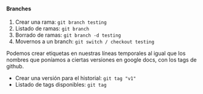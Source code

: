 #### Branches

1. Crear una rama: `git branch testing`
2. Listado de ramas: `git branch`
3. Borrado de ramas: `git branch -d testing`
4. Movernos a un branch: `git switch / checkout testing`

Podemos crear etiquetas en nuestras líneas temporales al igual que los nombres que poníamos a ciertas versiones en google docs, con los tags de github.

- Crear una versión para el historial: `git tag "v1"`
- Listado de tags disponibles: `git tag`
